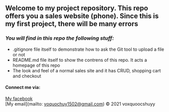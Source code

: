 ## Welcome to my project repository. This repo offers you a sales website (phone). Since this is my first project, there will be many errors
### *_You will find in this repo the following stuff:_*

* .gitignore file itself to demonstrate how to ask the Git tool to upload a file or not
* README.md file itself to show the contrens of this repo. It acts a homepage of this repo
* The look and feel of a normal sales site and it has CRUD, shopping cart and checkout
#### Connect me via:
[My facebook](https://facebook.com/voxquoocshuyy)  
[My email](mailto: voquochuy1502@gmail.com)
© 2021 voxquoocshuyy

